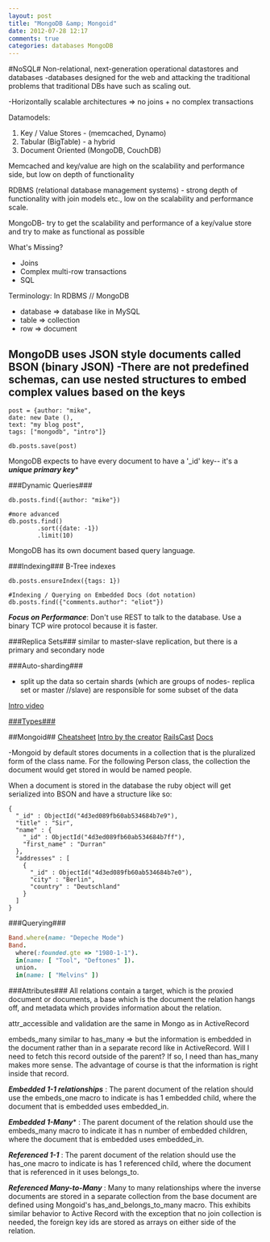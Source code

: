 ```yaml
---
layout: post
title: "MongoDB &amp; Mongoid"
date: 2012-07-28 12:17
comments: true
categories: databases MongoDB
---
```


#NoSQL#
Non-relational, next-generation operational datastores and databases
-databases designed for the web and attacking the traditional problems that traditional DBs have such as scaling out.

-Horizontally scalable architectures => no joins + no complex transactions

Datamodels:

1. Key / Value Stores - (memcached, Dynamo)
2. Tabular (BigTable) - a hybrid
3. Document Oriented (MongoDB, CouchDB)

Memcached and key/value are high on the scalability and performance side, but low on depth of functionality

RDBMS (relational database management systems) - strong depth of functionality with join models etc., low on the scalability and performance scale.

MongoDB- try to get the scalability and performance of a key/value store and try to make as functional as possible

What's Missing?
- Joins
- Complex multi-row transactions
- SQL

Terminology:
In RDBMS // MongoDB
 - database => database like in MySQL
 - table => collection
 - row => document

 MongoDB uses JSON style documents called BSON (binary JSON)
-There are not predefined schemas, can use nested structures to embed complex values based on the keys
-

```
post = {author: "mike",
date: new Date (),
text: "my blog post",
tags: ["mongodb", "intro"]} 

db.posts.save(post)
```

MongoDB expects to have every document to have a '_id' key-- it's a ***unique primary key****

###Dynamic Queries###
```
db.posts.find({author: "mike"})

#more advanced
db.posts.find()
        .sort({date: -1})
        .limit(10)
```

MongoDB has its own document based query language.

###Indexing###
B-Tree indexes
```
db.posts.ensureIndex({tags: 1})

#Indexing / Querying on Embedded Docs (dot notation)
db.posts.find({"comments.author": "eliot"})

```

***Focus on Performance***: 
Don't use REST to talk to the database. Use a binary TCP wire protocol because it is faster.

###Replica Sets###
similar to master-slave replication, but there is a primary and secondary node

###Auto-sharding###
- split up the data so certain shards (which are groups of nodes- replica set or master //slave) are responsible for some subset of the data

[Intro video](http://www.youtube.com/watch?v=bwAqN9l14kI)

[###Types###](http://www.mongodb.org/display/DOCS/MongoDB+Data+Modeling+and+Rails)


##Mongoid##
[Cheatsheet](http://blog.wiemann.name/mongoid-cheat-sheet)
[Intro by the creator](http://vimeo.com/9864311)
[RailsCast](http://railscasts.com/episodes/238-mongoid)
[Docs](http://mongoid.org/en/mongoid/)

-Mongoid by default stores documents in a collection that is the pluralized form of the class name. For the following Person class, the collection the document would get stored in would be named people.

When a document is stored in the database the ruby object will get serialized into BSON and have a structure like so:
```
{
  "_id" : ObjectId("4d3ed089fb60ab534684b7e9"),
  "title" : "Sir",
  "name" : {
    "_id" : ObjectId("4d3ed089fb60ab534684b7ff"),
    "first_name" : "Durran"
  },
  "addresses" : [
    {
      "_id" : ObjectId("4d3ed089fb60ab534684b7e0"),
      "city" : "Berlin",
      "country" : "Deutschland"
    }
  ]
}
```
###Querying###
```ruby Mongoid Querying
Band.where(name: "Depeche Mode")
Band.
  where(:founded.gte => "1980-1-1").
  in(name: [ "Tool", "Deftones" ]).
  union.
  in(name: [ "Melvins" ])
```

###Attributes###
All relations contain a target, which is the proxied document or documents, a base which is the document the relation hangs off, and metadata which provides information about the relation.

attr_accessible and validation are the same in Mongo as in ActiveRecord

embeds_many similar to has_many => but the information is embedded in the document rather than in a separate record like in ActiveRecord. Will I need to fetch this record outside of the parent? If so, I need than has_many makes more sense. The advantage of course is that the information is right inside that record.

***Embedded 1-1 relationships***
:    The parent document of the relation should use the embeds_one macro to indicate is has 1 embedded child, where the document that is embedded uses embedded_in.

***Embedded 1-Many****
:   The parent document of the relation should use the embeds_many macro to indicate it has n number of embedded children, where the document that is embedded uses embedded_in.

***Referenced 1-1***
:    The parent document of the relation should use the has_one macro to indicate is has 1 referenced child, where the document that is referenced in it uses belongs_to.

***Referenced Many-to-Many***
:    Many to many relationships where the inverse documents are stored in a separate collection from the base document are defined using Mongoid's has_and_belongs_to_many macro. This exhibits similar behavior to Active Record with the exception that no join collection is needed, the foreign key ids are stored as arrays on either side of the relation.


